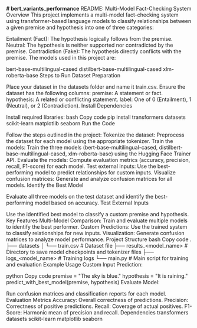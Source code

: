 **# bert_variants_performance**
README: Multi-Model Fact-Checking System
Overview
This project implements a multi-model fact-checking system using transformer-based language models to classify relationships between a given premise and hypothesis into one of three categories:

Entailment (Fact): The hypothesis logically follows from the premise.
Neutral: The hypothesis is neither supported nor contradicted by the premise.
Contradiction (Fake): The hypothesis directly conflicts with the premise.
The models used in this project are:

bert-base-multilingual-cased
distilbert-base-multilingual-cased
xlm-roberta-base
Steps to Run
Dataset Preparation

Place your dataset in the datasets folder and name it train.csv.
Ensure the dataset has the following columns:
premise: A statement or fact.
hypothesis: A related or conflicting statement.
label: One of 0 (Entailment), 1 (Neutral), or 2 (Contradiction).
Install Dependencies

Install required libraries:
bash
Copy code
pip install transformers datasets scikit-learn matplotlib seaborn
Run the Code

Follow the steps outlined in the project:
Tokenize the dataset: Preprocess the dataset for each model using the appropriate tokenizer.
Train the models: Train the three models (bert-base-multilingual-cased, distilbert-base-multilingual-cased, xlm-roberta-base) using the Hugging Face Trainer API.
Evaluate the models: Compute evaluation metrics (accuracy, precision, recall, F1-score) for each model.
Test external inputs: Use the best-performing model to predict relationships for custom inputs.
Visualize confusion matrices: Generate and analyze confusion matrices for all models.
Identify the Best Model

Evaluate all three models on the test dataset and identify the best-performing model based on accuracy.
Test External Inputs

Use the identified best model to classify a custom premise and hypothesis.
Key Features
Multi-Model Comparison:
Train and evaluate multiple models to identify the best performer.
Custom Predictions:
Use the trained system to classify relationships for new inputs.
Visualization:
Generate confusion matrices to analyze model performance.
Project Structure
bash
Copy code
.
├── datasets
│   └── train.csv                # Dataset file
├── results_<model_name>         # Directory to save model checkpoints and tokenizer files
├── logs_<model_name>            # Training logs
└── main.py                      # Main script for training and evaluation
Example Usage
Custom Input Prediction:

python
Copy code
premise = "The sky is blue."
hypothesis = "It is raining."
predict_with_best_model(premise, hypothesis)
Evaluate Model:

Run confusion matrices and classification reports for each model.
Evaluation Metrics
Accuracy: Overall correctness of predictions.
Precision: Correctness of positive predictions.
Recall: Coverage of actual positives.
F1-Score: Harmonic mean of precision and recall.
Dependencies
transformers
datasets
scikit-learn
matplotlib
seaborn
